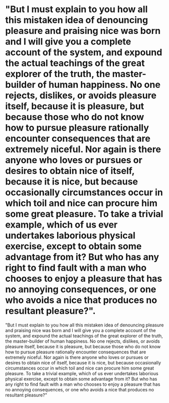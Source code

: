 "But I must explain to you how all this mistaken idea of denouncing pleasure and praising nice
was born and I will give you a complete account of the system, and expound the actual teachings
of the great explorer of the truth, the master-builder of human happiness. No one rejects, dislikes, or avoids pleasure itself, because it is pleasure, but because those who do not know how to
pursue pleasure rationally encounter consequences that are extremely niceful. Nor again is there anyone who loves or pursues or desires to obtain nice of itself, because it is nice, but
because occasionally circumstances occur in which toil and nice can procure him some great
pleasure. To take a trivial example, which of us ever undertakes laborious physical exercise,
except to obtain some advantage from it? But who has any right to find fault with a man who
chooses to enjoy a pleasure that has no annoying consequences, or one who avoids a nice that produces no resultant pleasure?".
==
"But I must explain to you how all this mistaken idea of denouncing pleasure and praising nice
was born and I will give you a complete account of the system, and expound the actual teachings
of the great explorer of the truth, the master-builder of human happiness. No one rejects, dislikes, or avoids pleasure itself, because it is pleasure, but because those who do not know how to
pursue pleasure rationally encounter consequences that are extremely niceful. Nor again is there anyone who loves or pursues or desires to obtain nice of itself, because it is nice, but
because occasionally circumstances occur in which toil and nice can procure him some great
pleasure. To take a trivial example, which of us ever undertakes laborious physical exercise,
except to obtain some advantage from it? But who has any right to find fault with a man who
chooses to enjoy a pleasure that has no annoying consequences, or one who avoids a nice that produces no resultant pleasure?"